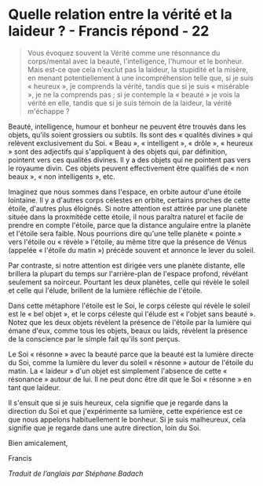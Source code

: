 # Quelle relation entre la vérité et la laideur ? - Francis répond - 22

>Vous évoquez souvent la Vérité comme une résonnance du corps/mental avec la beauté, l'intelligence, l'humour et le bonheur. Mais est-ce que cela n'exclut pas la laideur, la stupidité et la misère, en menant potentiellement à une incompréhension telle que, si je suis « heureux », je comprends la vérité, tandis que si je suis « misérable », je ne la comprends pas ; si je contemple la « beauté » je vois la vérité en elle, tandis que si je suis témoin de la laideur, la vérité m'échappe ?

Beauté, intelligence, humour et bonheur ne peuvent être trouvés dans les objets, qu'ils soient grossiers ou subtils. Ils sont des « qualités divines » qui relèvent exclusivement du Soi. « Beau », « intelligent », « drôle », « heureux » sont des adjectifs qui s'appliquent à des objets qui, par définition, pointent vers ces qualités divines. Il y a des objets qui ne pointent pas vers le royaume divin. Ces objets peuvent effectivement être qualifiés de « non beaux », « non intelligents », etc.

Imaginez que nous sommes dans l'espace, en orbite autour d'une étoile lointaine. Il y a d'autres corps célestes en orbite, certains proches de cette étoile, d'autres plus éloignés. Si notre attention est attirée par une planète située dans la proxmitéde cette étoile, il nous paraîtra naturel et facile de prendre en compte l'étoile, parce que la distance angulaire entre la planète et l'étoile sera faible. Nous pourrions dire qu'une telle planète « pointe » vers l'étoile ou « révèle » l'étoile, au même titre que la présence de Vénus (appelée « l'étoile du matin ») précède souvent et annonce le lever du soleil.

Par contraste, si notre attention est dirigée vers une planète distante, elle brillera la plupart du temps sur l'arrière-plan de l'espace profond, révélant seulement sa noirceur. Pourtant les deux planètes, celle qui révèle le soleil et celle qui l'élude, brillent de la lumière réfléchie de l'étoile.

Dans cette métaphore l'étoile est le Soi, le corps céleste qui révèle le soleil est le « bel objet », et le corps céleste qui l'élude est « l'objet sans beauté ». Notez que les deux objets révèlent la présence de l'étoile par la lumière qui émane d'eux, comme tous les objets, beaux ou laids, révèlent la présence de la conscience par le simple fait qu'ils sont perçus.

Le Soi « résonne » avec la beauté parce que la beauté est la lumière directe du Soi, comme la lumière du lever du soleil « résonne » autour de l'étoile du matin. La « laideur » d'un objet est simplement l'absence de cette « résonance » autour de lui. Il ne peut donc être dit que le Soi « résonne » en tant que laideur.

Il s'ensuit que si je suis heureux, cela signifie que je regarde dans la direction du Soi et que j'expérimente sa lumière, cette expérience est ce que nous appelons habituellement le bonheur. Si je suis malheureux, cela signifie que je regarde dans une autre direction, loin du Soi.

Bien amicalement,

Francis

_Traduit de l’anglais par Stéphane Badach_

